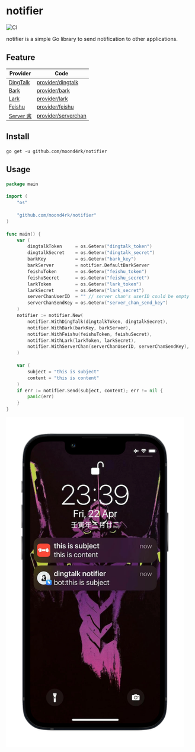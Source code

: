 # notifier

![CI](https://github.com/moonD4rk/notifier/workflows/CI/badge.svg?branch=main)

notifier is a simple Go library to send notification to other applications.

## Feature

| Provider                                                     | Code                                                         |
| ------------------------------------------------------------ | ------------------------------------------------------------ |
| [DingTalk](https://www.dingtalk.com/en)                      | [provider/dingtalk](https://github.com/moonD4rk/notifier/tree/main/provider/dingtalk) |
| [Bark](https://apps.apple.com/us/app/bark-customed-notifications/id1403753865) | [provider/bark](https://github.com/moonD4rk/notifier/tree/main/provider/bark) |
| [Lark](https://www.larksuite.com/en_us/)                     | [provider/lark](https://github.com/moonD4rk/notifier/tree/main/provider/lark) |
| [Feishu](https://www.feishu.cn/)                             | [provider/feishu](https://github.com/moonD4rk/notifier/tree/main/provider/feishu) |
| [Server 酱](https://sct.ftqq.com/)                           | [provider/serverchan](https://github.com/moonD4rk/notifier/tree/main/provider/serverchan) |

## Install

`go get -u github.com/moond4rk/notifier`

## Usage



```go
package main

import (
	"os"

	"github.com/moond4rk/notifier"
)

func main() {
	var (
		dingtalkToken     = os.Getenv("dingtalk_token")
		dingtalkSecret    = os.Getenv("dingtalk_secret")
		barkKey           = os.Getenv("bark_key")
		barkServer        = notifier.DefaultBarkServer
		feishuToken       = os.Getenv("feishu_token")
		feishuSecret      = os.Getenv("feishu_secret")
		larkToken         = os.Getenv("lark_token")
		larkSecret        = os.Getenv("lark_secret")
		serverChanUserID  = "" // server chan's userID could be empty
		serverChanSendKey = os.Getenv("server_chan_send_key")
	)
	notifier := notifier.New(
		notifier.WithDingTalk(dingtalkToken, dingtalkSecret),
		notifier.WithBark(barkKey, barkServer),
		notifier.WithFeishu(feishuToken, feishuSecret),
		notifier.WithLark(larkToken, larkSecret),
		notifier.WithServerChan(serverChanUserID, serverChanSendKey),
	)

	var (
		subject = "this is subject"
		content = "this is content"
	)
	if err := notifier.Send(subject, content); err != nil {
		panic(err)
	}
}
```

<img src="https://raw.githubusercontent.com/moonD4rk/staticfiles/master/picture/notifier-screenshot.png" width="480" align="left"/>
